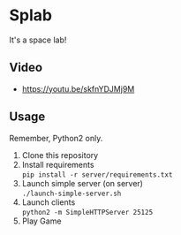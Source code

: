 # Splab
It's a space lab!

## Video
- https://youtu.be/skfnYDJMj9M
<!-- - <span><img src="" width="375"> -->
 


## Usage
Remember, Python2 only.  
1. Clone this repository
2. Install requirements  
      `pip install -r server/requirements.txt` 
3. Launch simple server (on server)  
      `./launch-simple-server.sh`
4.  Launch clients  
      `python2 -m SimpleHTTPServer 25125`
5. Play Game
